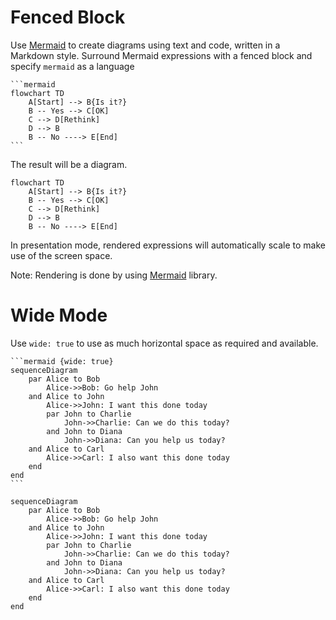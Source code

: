 # Fenced Block

Use [Mermaid](https://mermaid-js.github.io/mermaid/#/) to create diagrams using text and code, written in a Markdown style.
Surround Mermaid expressions with a fenced block and specify `mermaid` as a language

    ```mermaid
    flowchart TD
        A[Start] --> B{Is it?}
        B -- Yes --> C[OK]
        C --> D[Rethink]
        D --> B
        B -- No ----> E[End]
    ```

The result will be a diagram.

```mermaid
flowchart TD
    A[Start] --> B{Is it?}
    B -- Yes --> C[OK]
    C --> D[Rethink]
    D --> B
    B -- No ----> E[End]
```

In presentation mode, rendered expressions will automatically scale to make use of the screen space.

Note: Rendering is done by using [Mermaid](https://mermaid-js.github.io/mermaid/#/) library.

# Wide Mode

Use `wide: true` to use as much horizontal space as required and available.

    ```mermaid {wide: true}
    sequenceDiagram
        par Alice to Bob
            Alice->>Bob: Go help John
        and Alice to John
            Alice->>John: I want this done today
            par John to Charlie
                John->>Charlie: Can we do this today?
            and John to Diana
                John->>Diana: Can you help us today?
        and Alice to Carl
            Alice->>Carl: I also want this done today
        end
    end
    ```

```mermaid {wide: true}
sequenceDiagram
    par Alice to Bob
        Alice->>Bob: Go help John
    and Alice to John
        Alice->>John: I want this done today
        par John to Charlie
            John->>Charlie: Can we do this today?
        and John to Diana
            John->>Diana: Can you help us today?
    and Alice to Carl
        Alice->>Carl: I also want this done today
    end
end
```